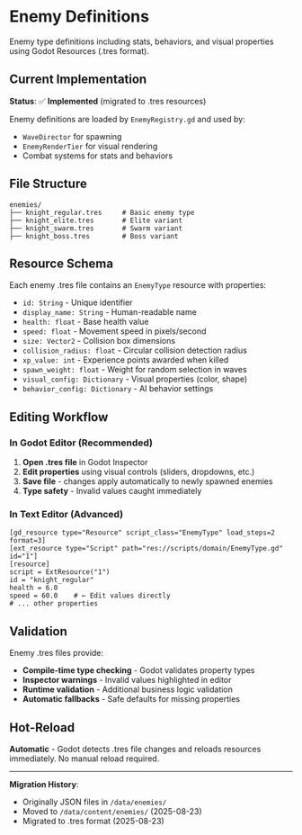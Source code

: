 # Enemy Definitions

Enemy type definitions including stats, behaviors, and visual properties using Godot Resources (.tres format).

## Current Implementation

**Status**: ✅ **Implemented** (migrated to .tres resources)

Enemy definitions are loaded by `EnemyRegistry.gd` and used by:
- `WaveDirector` for spawning
- `EnemyRenderTier` for visual rendering
- Combat systems for stats and behaviors

## File Structure

```
enemies/
├── knight_regular.tres     # Basic enemy type
├── knight_elite.tres       # Elite variant
├── knight_swarm.tres       # Swarm variant  
├── knight_boss.tres        # Boss variant
```

## Resource Schema

Each enemy .tres file contains an `EnemyType` resource with properties:
- `id: String` - Unique identifier
- `display_name: String` - Human-readable name
- `health: float` - Base health value
- `speed: float` - Movement speed in pixels/second
- `size: Vector2` - Collision box dimensions
- `collision_radius: float` - Circular collision detection radius
- `xp_value: int` - Experience points awarded when killed
- `spawn_weight: float` - Weight for random selection in waves
- `visual_config: Dictionary` - Visual properties (color, shape)
- `behavior_config: Dictionary` - AI behavior settings

## Editing Workflow

### In Godot Editor (Recommended)
1. **Open .tres file** in Godot Inspector
2. **Edit properties** using visual controls (sliders, dropdowns, etc.)
3. **Save file** - changes apply automatically to newly spawned enemies
4. **Type safety** - Invalid values caught immediately

### In Text Editor (Advanced)
```tres
[gd_resource type="Resource" script_class="EnemyType" load_steps=2 format=3]
[ext_resource type="Script" path="res://scripts/domain/EnemyType.gd" id="1"]
[resource]
script = ExtResource("1")
id = "knight_regular"
health = 6.0
speed = 60.0    # ← Edit values directly
# ... other properties
```

## Validation

Enemy .tres files provide:
- **Compile-time type checking** - Godot validates property types
- **Inspector warnings** - Invalid values highlighted in editor
- **Runtime validation** - Additional business logic validation
- **Automatic fallbacks** - Safe defaults for missing properties

## Hot-Reload

**Automatic** - Godot detects .tres file changes and reloads resources immediately. No manual reload required.

---

**Migration History**: 
- Originally JSON files in `/data/enemies/`
- Moved to `/data/content/enemies/` (2025-08-23)
- Migrated to .tres format (2025-08-23)